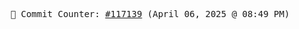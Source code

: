 <p align="center">
    <samp>
        📮 Commit Counter: <a href="https://github.com/Javascript-void0/Javascript-void0/commits/main">#117139</a> (April 06, 2025 @ 08:49 PM)
    </samp>
</p>